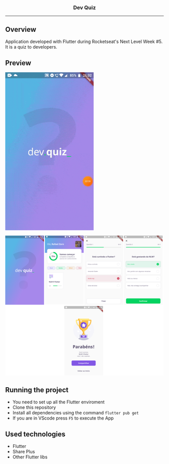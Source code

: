 <p align="center">
  <h3 align="center">Dev Quiz</h3>
</p>

---

## Overview

Application developed with Flutter during Rocketseat's Next Level Week #5. It is a quiz to developers.

## Preview

<img src="./preview.gif" height="500">

![Dev Quiz](./preview.png)

## Running the project

- You need to set up all the Flutter enviroment
- Clone this repository
- Install all dependencies using the command `flutter pub get`
- If you are in VScode press `F5` to execute the App

## Used technologies

- Flutter
- Share Plus
- Other Flutter libs
